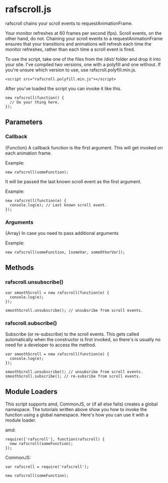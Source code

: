 # rafscroll.js
rafscroll chains your scroll events to requestAnimationFrame.

Your monitor refreshes at 60 frames per second (fps). Scroll
events, on the other hand, do not. Chaining your scroll events to a
requestAnimationFrame ensures that your transitions and animations will refresh
each time the monitor refreshes, rather than each time a scroll event is fired.

To use the script, take one of the files from the /dist/ folder and drop it into
your site. I've compiled two versions, one with a polyfill and one without. If
you're unsure which version to use, use rafscroll.polyfill.min.js.

    <script src="rafscroll.polyfill.min.js"></script>

After you've loaded the script you can invoke it like this.

    new rafscroll(function() {
      // Do your thing here.
    });

## Parameters

### Callback
{Function} A callback function is the first argument. This will get invoked on
each animation frame.

Example:

    new rafscroll(someFunction);

It will be passed the last known scroll event as the first argument.

Example:

    new rafscroll(function(e) {
      console.log(e); // Last known scroll event.
    });

### Arguments
{Array} In case you need to pass additional arguments

Example:

    new rafscroll(someFunction, [someVar, someOtherVar]);

## Methods

### rafscroll.unsubscribe()
    var smoothScroll = new rafscroll(function(e) {
      console.log(e);
    });

    smoothScroll.unsubscribe(); // unsubsribe from scroll events.

### rafscroll.subscribe()
Subscribe (or re-subscribe) to the scroll events. This gets called automatically
when the constructor is first invoked, so there's is usually no need for a
developer to access the method.

    var smoothScroll = new rafscroll(function(e) {
      console.log(e);
    });

    smoothScroll.unsubscribe(); // unsubsribe from scroll events.
    smoothScroll.subscribe(); // re-subsribe from scroll events.

## Module Loaders
This script supports amd, CommonJS, or (if all else fails) creates a global
namespace. The tutorials written above show you how to invoke the function using
a global namespace. Here's how you can use it with a module loader.

amd:

    require(['rafscroll'], function(rafscroll) {
      new rafscroll(someFunction);
    });

CommonJS:

    var rafscroll = require('rafscroll');

    new rafscroll(someFunction);
